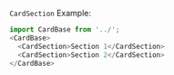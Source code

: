 `CardSection` Example:

```js
import CardBase from '../';
<CardBase>
  <CardSection>Section 1</CardSection>
  <CardSection>Section 2</CardSection>
</CardBase>
```
